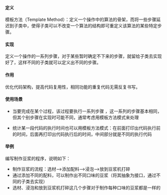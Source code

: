 #### 定义

模板方法（Template Method）：定义一个操作中的算法的骨架，而将一些步骤延迟到子类中，使得子类可以不改变一个算法的结构即可重定义该算法的某些特定步骤。

#### 实现

定义一个操作的一系列步骤，对于某些暂时确定不下来的步骤，就留给子类去实现好了，这样不同的子类就可以定义出不同的步骤。

#### 作用

优化代码架构，提高代码复用性，相同功能的重复代码无需反复书写。

#### 使用场景

* 当要完成在某个过程，该过程要执行一系列步骤 ，这一系列的步骤基本相同，但其个别步骤在实现时可能不同，通常考虑用模板方法模式来处理

* 统计某一段代码的执行时间也可以用模板方法模式：在前面打印出代码执行前的时间，后面再打印出代码执行后的时间，中间部分就是不同的执行代码

#### 举例

编写制作豆浆的程序，说明如下：

- 制作豆浆的流程：选材—>添加配料—>浸泡—>放到豆浆机打碎
- 通过添加不同的配料，可以制作出不同口味的豆浆（将其抽象为接口，通过不同的子类去实现）
- 选材、浸泡和放到豆浆机打碎这几个步骤对于制作每种口味的豆浆都是一样的